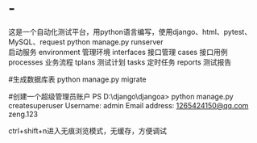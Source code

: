 # -
这是一个自动化测试平台，用python语言编写，使用django、html、pytest、MySQL、request
python manage.py runserver  
启动服务
environment 管理环境
interfaces 接口管理
cases 接口用例
processes 业务流程
tplans 测试计划
tasks 定时任务
reports 测试报告

#生成数据库表
python manage.py migrate

#创建一个超级管理员账户
PS D:\django\djangoa> python manage.py createsuperuser
Username: admin
Email address: 1265424150@qq.com
zeng.123

ctrl+shift+n进入无痕浏览模式，无缓存，方便调试